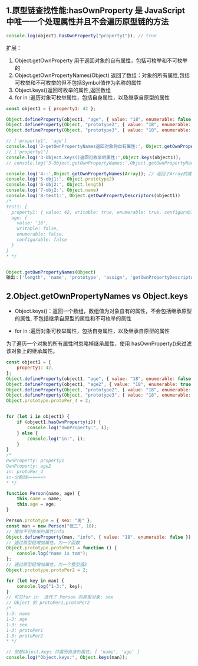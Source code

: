 ## 1.原型链查找性能:hasOwnProperty 是 JavaScript 中唯一一个处理属性并且不会遍历原型链的方法
```javaScript
console.log(object1.hasOwnProperty("property1")); // true
```

扩展：
1. Object.getOwnProperty 用于返回对象的自有属性，包括可枚举和不可枚举的
2. Object.getOwnPropertyNames(Object) 返回了数组：对象的所有属性,包括可枚举和不可枚举的但不包括Symbol值作为名称的属性
3. Object.keys()返回可枚举的属性,返回数组
4. for in :遍历对象可枚举属性，包括自身属性，以及继承自原型的属性

```javaScript
const object1 = { property1: 42 };

Object.defineProperty(object1, "age", { value: "18", enumerable: false });// 增加不可枚举的属性age
Object.defineProperty(Object, "prototype2", { value: "18", enumerable: false });// 增加不可枚举的属性prototype2
Object.defineProperty(Object, "prototype3", { value: "18", enumerable: true });// 增加不可枚举的属性prototype3

// ['property1', 'age']
console.log('2-getOwnPropertyNames返回对象的自有属性:', Object.getOwnPropertyNames(object1)); 
// ['property1']
console.log('3-Object.keys()返回可枚举的属性:',Object.keys(object1)); 
// console.log('3-Object.getOwnPropertyNames:',Object.getOwnPropertyNames(Object));

console.log('4-:',Object.getOwnPropertyNames(Array)); // 返回了Array的属性:[ 'length', 'name', 'prototype', 'isArray', 'from', 'of' ]
console.log('5-obj1:', Object.prototype2)
console.log('6-obj2:', Object.length)
console.log('7-obj2:', Object.name)
console.log('8-test1:', Object.getOwnPropertyDescriptors(object1))
/*
test1: {
  property1: { value: 42, writable: true, enumerable: true, configurable: true },
  age: {
    value: '18',
    writable: false,
    enumerable: false,
    configurable: false
  }
}
* */


Object.getOwnPropertyNames(Object)
输出：['length', 'name', 'prototype', 'assign', 'getOwnPropertyDescriptor', 'getOwnPropertyDescriptors', 'getOwnPropertyNames', 'getOwnPropertySymbols', 'hasOwn', 'is', 'preventExtensions', 'seal', 'create', 'defineProperties', 'freeze', 'getPrototypeOf', 'setPrototypeOf', 'isExtensible', 'isFrozen', 'isSealed', 'keys', 'entries', 'fromEntries', 'values', 'defineProperty', 'prototype2', 'prototype3']
```

## 2.Object.getOwnPropertyNames vs Object.keys
- Object.keys()：返回一个数组，数组值为对象自有的属性，不会包括继承原型的属性,
不包括继承自原型的属性和不可枚举的属性

- for in :遍历对象可枚举属性，包括自身属性，以及继承自原型的属性

为了遍历一个对象的所有属性时忽略掉继承属性，使用 hasOwnProperty()来过滤该对象上的继承属性。
```javaScript
const object1 = {
    property1: 42,
};
Object.defineProperty(object1, "age", { value: "18", enumerable: false });// 增加不可枚举的属性age
Object.defineProperty(object1, "age2", { value: "18", enumerable: true });// 增加不可枚举的属性age2
Object.defineProperty(Object, "prototype2", { value: "18", enumerable: false });// 增加不可枚举的属性age
Object.defineProperty(Object, "prototype3", { value: "18", enumerable: true });// 增加不可枚举的属性age
Object.prototype.protoPer_4 = 2;


for (let i in object1) {
    if (object1.hasOwnProperty(i)) {
        console.log("OwnProperty:", i);
    } else {
        console.log("in:", i);
    }
}
/*
OwnProperty: property1
OwnProperty: age2
in: protoPer_4
in-分割线======>
* */
```

```javaScript
function Person(name, age) {
    this.name = name;
    this.age = age;
}

Person.prototype = { sex: "男" };
const man = new Person("张三", 18);
// 增加不可枚举的属性info
Object.defineProperty(man, "info", { value: "18", enumerable: false });
// 通过原型链增加属性，为一个函数
Object.prototype.protoPer1 = function () {
    console.log("name is tom");
};
// 通过原型链增加属性，为一个整型值2
Object.prototype.protoPer2 = 2;

for (let key in man) {
    console.log("1-3:", key);
}
// 可见for in  迭代了 Person 的原型对象: sex
// Object 的 protoPer1,protoPer2
/*
1-3: name
1-3: age
1-3: sex
1-3: protoPer1
1-3: protoPer2
* */

// 但是Object.keys 只遍历自身的属性: [ 'name', 'age' ]
console.log("Object.keys:", Object.keys(man));
```